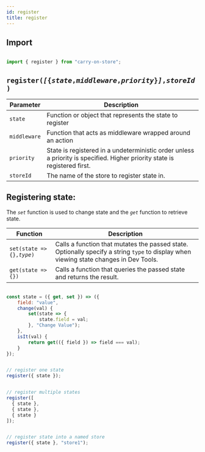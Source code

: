 ```yaml
---
id: register
title: register
---
```

## Import

```js

import { register } from "carry-on-store";

```

## `register(`_`[`_`{`_`state`_`,`_`middleware`_`,`_`priority`_`}`_`]`_`,`_`storeId`_`)`

| Parameter           | Description                                                                                                      |
| ------------------- | ---------------------------------------------------------------------------------------------------------------- |
| `state`      | Function or object that represents the state to register                                                         |
| `middleware` | Function that acts as middleware wrapped around an action                                                        |
| `priority`   | State is registered in a undeterministic order unless a priority is specified. Higher priority state is registered first. |
| `storeId`    | The name of the store to register state in.                                                                      |

## Registering state:

The _`set`_ function is used to change state and the _`get`_ function to retrieve state.

| Function                                           | Description                                                                                                                                   |
| -------------------------------------------------- | --------------------------------------------------------------------------------------------------------------------------------------------- |
| `set(state => {},`_`type`_`)` | Calls a function that mutates the passed state. Optionally specify a string `type` to display when viewing state changes in Dev Tools. |
| `get(state => {})`                          | Calls a function that queries the passed state and returns the result.                                                                        |

```js

const state = ({ get, set }) => ({
	field: "value",
	change(val) {
		set(state => {
			state.field = val;
		}, "Change Value");
	},
	isIt(val) {
		return get(({ field }) => field === val);
	}
});


// register one state
register({ state });


// register multiple states
register([
  { state },
  { state },
  { state }
]);


// register state into a named store
register({ state }, "store1");

```
